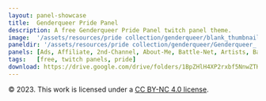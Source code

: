 ```yaml
---
layout: panel-showcase
title:  Genderqueer Pride Panel
description: A free Genderqueer Pride Panel twitch panel theme.
image:  '/assets/resources/pride collection/genderqueer/blank_thumbnail.png'
paneldir: '/assets/resources/pride collection/genderqueer/Genderqueer_'
panels: [Ads, Affiliate, 2nd-Channel, About-Me, Battle-Net, Artists, Background, ArtStation, Birthday, BTTV, Calendar, Blog, Charity, Chat-Rules, Clips, Channel-Points, Emotes, Fanmail, Donate, Editor, Friends, Games, Gear, FAQ, Hardware, Hive, Hall-of-Fame, Hall-of-Shame, Ko-Fi, Languages, Leaderboard, Links, Music, Mastadon, Merch, Mods, New-Channel, P.O, Partners, My-Shop, Sponsorships, Subscribe, Support, TikTok, Perks, Playlist, Pronouns, Rules]
tags:   [free, twitch panels, pride]
download: https://drive.google.com/drive/folders/1BpZHlH4XP2rxbf5NnwZTH2OzqE6BoZBQ?usp=share_link
---
```


© 2023. This work is licensed under a [CC BY-NC 4.0 license](https://creativecommons.org/licenses/by-nc/4.0/). 